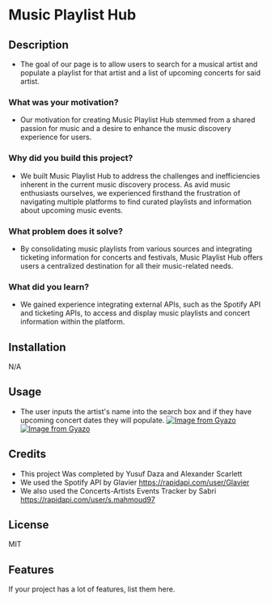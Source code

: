 # Music Playlist Hub

## Description
-  The goal of our page is to allow users to search for a musical artist and populate a playlist for that artist and a list of upcoming concerts for said artist.
### What was your motivation?
- Our motivation for creating Music Playlist Hub stemmed from a shared passion for music and a desire to enhance the music discovery experience for users. 

### Why did you build this project?
- We built Music Playlist Hub to address the challenges and inefficiencies inherent in the current music discovery process. As avid music enthusiasts ourselves, we experienced firsthand the frustration of navigating multiple platforms to find curated playlists and information about upcoming music events.

### What problem does it solve?
- By consolidating music playlists from various sources and integrating ticketing information for concerts and festivals, Music Playlist Hub offers users a centralized destination for all their music-related needs.

### What did you learn?
-  We gained experience integrating external APIs, such as the Spotify API and ticketing APIs, to access and display music playlists and concert information within the platform.

## Installation

N/A

## Usage
- The user inputs the artist's name into the search box and if they have upcoming concert dates they will populate.
[![Image from Gyazo](https://i.gyazo.com/0d50a4cbff61a5ecaa0a46c696f6aaa8.jpg)](https://gyazo.com/0d50a4cbff61a5ecaa0a46c696f6aaa8)
[![Image from Gyazo](https://i.gyazo.com/fcbf61bed13e8f2da937d6dfa7cd7039.jpg)](https://gyazo.com/fcbf61bed13e8f2da937d6dfa7cd7039)


## Credits
- This project Was completed by Yusuf Daza and Alexander Scarlett
- We used the Spotify API by Glavier https://rapidapi.com/user/Glavier
- We also used the Concerts-Artists Events Tracker by Sabri https://rapidapi.com/user/s.mahmoud97


## License
MIT

## Features

If your project has a lot of features, list them here.
